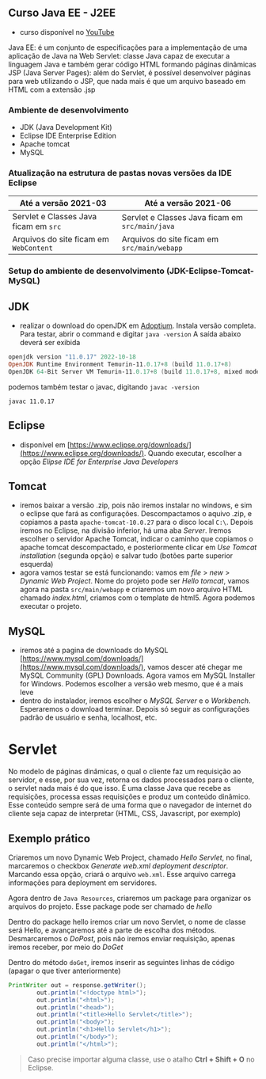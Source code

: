 ## Curso Java EE - J2EE
- curso disponível no [YouTube](https://www.youtube.com/playlist?list=PLbEOwbQR9lqz9AnwhrrOLz9cz1-TxoiUg)

Java EE: é um conjunto de especificações para a implementação de uma aplicação de Java na Web
Servlet: classe Java capaz de executar a linguagem Java e também gerar código HTML formando páginas dinâmicas
JSP (Java Server Pages): além do Servlet, é possível desenvolver páginas para web utilizando o JSP, que nada mais é que um arquivo baseado em HTML com a extensão .jsp

### Ambiente de desenvolvimento
- JDK (Java Development Kit)
- Eclipse IDE Enterprise Edition
- Apache tomcat
- MySQL

### Atualização na estrutura de pastas novas versões da IDE Eclipse

| Até a versão 2021-03  | Até a versão 2021-06 |
| ------------- | ------------- |
| Servlet e Classes Java ficam em `src` | Servlet e Classes Java ficam em `src/main/java`  |
| Arquivos do site ficam em `WebContent`  | Arquivos do site ficam em `src/main/webapp`  |

### Setup do ambiente de desenvolvimento (JDK-Eclipse-Tomcat-MySQL)
## JDK
- realizar o download do openJDK em [Adoptium](https://adoptium.net/temurin/releases/?version=11). Instala versão completa. Para testar, abrir o command e digitar `java -version`
A saída abaixo deverá ser exibida

```powershell
openjdk version "11.0.17" 2022-10-18
OpenJDK Runtime Environment Temurin-11.0.17+8 (build 11.0.17+8)
OpenJDK 64-Bit Server VM Temurin-11.0.17+8 (build 11.0.17+8, mixed mode)
```

podemos também testar o javac, digitando `javac -version`
```
javac 11.0.17
```
## Eclipse
- disponível em [https://www.eclipse.org/downloads/](https://www.eclipse.org/downloads/). Quando executar, escolher a opção *Elipse IDE for Enterprise Java Developers*

## Tomcat
- iremos baixar a versão .zip, pois não iremos instalar no windows, e sim o eclipse que fará as configurações. Descompactamos o aquivo .zip, e copiamos a pasta `apache-tomcat-10.0.27` para o disco local `C:\`. Depois iremos no Eclipse, na divisão inferior, há uma aba *Server*. Iremos escolher o servidor Apache Tomcat, indicar o caminho que copiamos o apache tomcat descompactado, e posteriormente clicar em *Use Tomcat installation* (segunda opção) e salvar tudo (botões parte superior esquerda)
- agora vamos testar se está funcionando: vamos em *file* > *new* > *Dynamic Web Project*. Nome do projeto pode ser *Hello tomcat*, vamos agora na pasta `src/main/webapp` e criaremos um novo arquivo HTML chamado *index.html*, criamos com o template de html5. Agora podemos executar o projeto.

## MySQL
- iremos até a pagina de downloads do MySQL [https://www.mysql.com/downloads/](https://www.mysql.com/downloads/), vamos descer até chegar me MySQL Community (GPL) Downloads. Agora vamos em MySQL Installer for Windows. Podemos escolher a versão web mesmo, que é a mais leve
- dentro do instalador, iremos escolher o *MySQL Server* e o *Workbench*. Esperaremos o download terminar. Depois só seguir as configurações padrão de usuário e senha, localhost, etc.

# Servlet
No modelo de páginas dinâmicas, o qual o cliente faz um requisição ao servidor, e esse, por sua vez, retorna os dados processados para o cliente, o servlet nada mais é do que isso. É uma classe Java que recebe as requisições, processa essas requisições e produz um conteúdo dinâmico. Esse conteúdo sempre será de uma forma que o navegador de internet do cliente seja capaz de interpretar (HTML, CSS, Javascript, por exemplo)

## Exemplo prático
Criaremos um novo Dynamic Web Project, chamado *Hello Servlet*, no final, marcaremos o checkbox *Generate web.xml deployment descriptor*. Marcando essa opção, criará o arquivo ```web.xml```. Esse arquivo carrega informações para deployment em servidores.

Agora dentro de `Java Resources`, criaremos um package para organizar os arquivos do projeto. Esse package pode ser chamado de *hello*

Dentro do package hello iremos criar um novo Servlet, o nome de classe será Hello, e avançaremos até a parte de escolha dos métodos. Desmarcaremos o *DoPost*, pois não iremos enviar requisição, apenas iremos receber, por meio do *DoGet*

Dentro do método `doGet`, iremos inserir as seguintes linhas de código (apagar o que tiver anteriormente)
```java
PrintWriter out = response.getWriter();
		out.println("<!doctype html>");
		out.println("<html>");
		out.println("<head>");
		out.println("<title>Hello Servlet</title>");
		out.println("<body>");
		out.println("<h1>Hello Servlet</h1>");
		out.println("</body>");
		out.println("</html>");
```
>Caso precise importar alguma classe, use o atalho **Ctrl + Shift + O** no Eclipse.